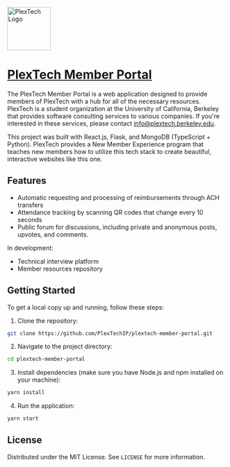 [<img src="https://plextech.berkeley.edu/images/PlexTechLogo.png" width="100" alt="PlexTech Logo">](https://plextech-member-portal.vercel.app)

# [PlexTech Member Portal](https://plextech.berkeley.edu/members)

The PlexTech Member Portal is a web application designed to provide members of PlexTech with a hub for all of the necessary resources. PlexTech is a student organization at the University of California, Berkeley that provides software consulting services to various companies. If you're interested in these services, please contact [info@plextech.berkeley.edu](mailto:info@plextech.berkeley.edu).

This project was built with React.js, Flask, and MongoDB (TypeScript + Python). PlexTech provides a New Member Experience program that teaches new members how to utilize this tech stack to create beautiful, interactive websites like this one.

## Features

- Automatic requesting and processing of reimbursements through ACH transfers
- Attendance tracking by scanning QR codes that change every 10 seconds
- Public forum for discussions, including private and anonymous posts, upvotes, and comments.

In development:

- Technical interview platform
- Member resources repository

## Getting Started

To get a local copy up and running, follow these steps:

1. Clone the repository:

```bash
git clone https://github.com/PlexTechIP/plextech-member-portal.git
```

2. Navigate to the project directory:

```bash
cd plextech-member-portal
```

3. Install dependencies (make sure you have Node.js and npm installed on your machine):

```bash
yarn install
```

4. Run the application:

```bash
yarn start
```

## License

Distributed under the MIT License. See `LICENSE` for more information.
